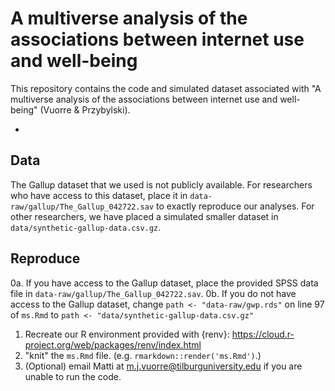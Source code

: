 # A multiverse analysis of the associations between internet use and well-being

This repository contains the code and simulated dataset associated with "A multiverse analysis of the associations between internet use and well-being" (Vuorre & Przybylski). 

- 

## Data

The Gallup dataset that we used is not publicly available. For researchers who have access to this dataset, place it in `data-raw/gallup/The_Gallup_042722.sav` to exactly reproduce our analyses. For other researchers, we have placed a simulated smaller dataset in `data/synthetic-gallup-data.csv.gz`.

## Reproduce

0a. If you have access to the Gallup dataset, place the provided SPSS data file in `data-raw/gallup/The_Gallup_042722.sav`. 
0b. If you do not have access to the Gallup dataset, change `path <- "data-raw/gwp.rds"` on line 97 of `ms.Rmd` to `path <- "data/synthetic-gallup-data.csv.gz"`
1. Recreate our R environment provided with {renv}: <https://cloud.r-project.org/web/packages/renv/index.html>
2. "knit" the `ms.Rmd` file. (e.g. `rmarkdown::render('ms.Rmd')`.)
3. (Optional) email Matti at m.j.vuorre@tilburguniversity.edu if you are unable to run the code.
